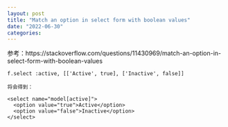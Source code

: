```yaml
---
layout: post
title: "Match an option in select form with boolean values"
date: "2022-06-30"
categories: 
---
```

<p>参考：https://stackoverflow.com/questions/11430969/match-an-option-in-select-form-with-boolean-values</p>

<pre class="default s-code-block">
<code class="hljs language-lua">f.<span class="hljs-built_in">select</span> :active, <span class="hljs-string">[[&#39;Active&#39;, true], [&#39;Inactive&#39;, false]]</span></code></pre>

<p><code class="hljs language-lua"><span class="hljs-string">将会得到：</span></code></p>

<pre class="default s-code-block">
<code class="hljs language-xml"><span class="hljs-tag">&lt;<span class="hljs-name">select</span> <span class="hljs-attr">name</span>=<span class="hljs-string">&quot;model[active]&quot;</span>&gt;</span>
  <span class="hljs-tag">&lt;<span class="hljs-name">option</span> <span class="hljs-attr">value</span>=<span class="hljs-string">&quot;true&quot;</span>&gt;</span>Active<span class="hljs-tag">&lt;/<span class="hljs-name">option</span>&gt;</span>
  <span class="hljs-tag">&lt;<span class="hljs-name">option</span> <span class="hljs-attr">value</span>=<span class="hljs-string">&quot;false&quot;</span>&gt;</span>Inactive<span class="hljs-tag">&lt;/<span class="hljs-name">option</span>&gt;</span>
<span class="hljs-tag">&lt;/<span class="hljs-name">select</span>&gt;</span>
</code></pre>

